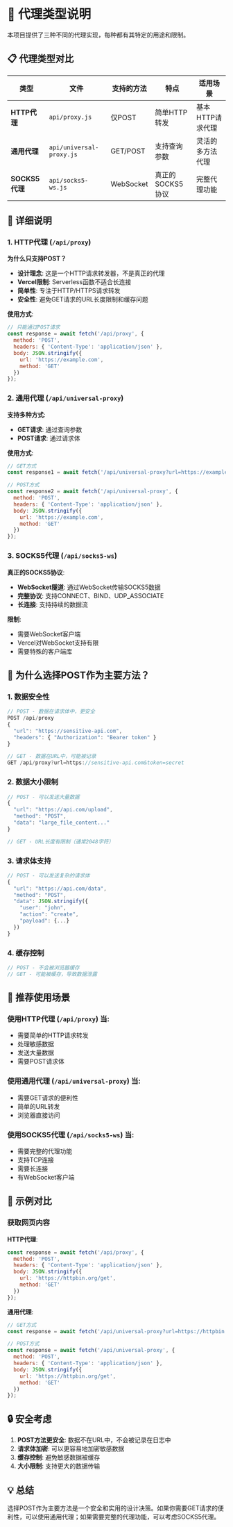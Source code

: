 # 🔗 代理类型说明

本项目提供了三种不同的代理实现，每种都有其特定的用途和限制。

## 📋 代理类型对比

| 类型 | 文件 | 支持的方法 | 特点 | 适用场景 |
|------|------|------------|------|----------|
| **HTTP代理** | `api/proxy.js` | 仅POST | 简单HTTP转发 | 基本HTTP请求代理 |
| **通用代理** | `api/universal-proxy.js` | GET/POST | 支持查询参数 | 灵活的多方法代理 |
| **SOCKS5代理** | `api/socks5-ws.js` | WebSocket | 真正的SOCKS5协议 | 完整代理功能 |

## 🔧 详细说明

### 1. HTTP代理 (`/api/proxy`)

**为什么只支持POST？**

- **设计理念**: 这是一个HTTP请求转发器，不是真正的代理
- **Vercel限制**: Serverless函数不适合长连接
- **简单性**: 专注于HTTP/HTTPS请求转发
- **安全性**: 避免GET请求的URL长度限制和缓存问题

**使用方式**:
```javascript
// 只能通过POST请求
const response = await fetch('/api/proxy', {
  method: 'POST',
  headers: { 'Content-Type': 'application/json' },
  body: JSON.stringify({
    url: 'https://example.com',
    method: 'GET'
  })
});
```

### 2. 通用代理 (`/api/universal-proxy`)

**支持多种方式**:

- **GET请求**: 通过查询参数
- **POST请求**: 通过请求体

**使用方式**:
```javascript
// GET方式
const response1 = await fetch('/api/universal-proxy?url=https://example.com&method=GET');

// POST方式
const response2 = await fetch('/api/universal-proxy', {
  method: 'POST',
  headers: { 'Content-Type': 'application/json' },
  body: JSON.stringify({
    url: 'https://example.com',
    method: 'GET'
  })
});
```

### 3. SOCKS5代理 (`/api/socks5-ws`)

**真正的SOCKS5协议**:

- **WebSocket隧道**: 通过WebSocket传输SOCKS5数据
- **完整协议**: 支持CONNECT、BIND、UDP_ASSOCIATE
- **长连接**: 支持持续的数据流

**限制**:
- 需要WebSocket客户端
- Vercel对WebSocket支持有限
- 需要特殊的客户端库

## 🤔 为什么选择POST作为主要方法？

### 1. **数据安全性**
```javascript
// POST - 数据在请求体中，更安全
POST /api/proxy
{
  "url": "https://sensitive-api.com",
  "headers": { "Authorization": "Bearer token" }
}

// GET - 数据在URL中，可能被记录
GET /api/proxy?url=https://sensitive-api.com&token=secret
```

### 2. **数据大小限制**
```javascript
// POST - 可以发送大量数据
{
  "url": "https://api.com/upload",
  "method": "POST",
  "data": "large_file_content..."
}

// GET - URL长度有限制（通常2048字符）
```

### 3. **请求体支持**
```javascript
// POST - 可以发送复杂的请求体
{
  "url": "https://api.com/data",
  "method": "POST",
  "data": JSON.stringify({
    "user": "john",
    "action": "create",
    "payload": {...}
  })
}
```

### 4. **缓存控制**
```javascript
// POST - 不会被浏览器缓存
// GET - 可能被缓存，导致数据泄露
```

## 🚀 推荐使用场景

### 使用HTTP代理 (`/api/proxy`) 当:
- 需要简单的HTTP请求转发
- 处理敏感数据
- 发送大量数据
- 需要POST请求体

### 使用通用代理 (`/api/universal-proxy`) 当:
- 需要GET请求的便利性
- 简单的URL转发
- 浏览器直接访问

### 使用SOCKS5代理 (`/api/socks5-ws`) 当:
- 需要完整的代理功能
- 支持TCP连接
- 需要长连接
- 有WebSocket客户端

## 📝 示例对比

### 获取网页内容

**HTTP代理**:
```javascript
const response = await fetch('/api/proxy', {
  method: 'POST',
  headers: { 'Content-Type': 'application/json' },
  body: JSON.stringify({
    url: 'https://httpbin.org/get',
    method: 'GET'
  })
});
```

**通用代理**:
```javascript
// GET方式
const response = await fetch('/api/universal-proxy?url=https://httpbin.org/get');

// POST方式
const response = await fetch('/api/universal-proxy', {
  method: 'POST',
  headers: { 'Content-Type': 'application/json' },
  body: JSON.stringify({
    url: 'https://httpbin.org/get',
    method: 'GET'
  })
});
```

## 🔒 安全考虑

1. **POST方法更安全**: 数据不在URL中，不会被记录在日志中
2. **请求体加密**: 可以更容易地加密敏感数据
3. **缓存控制**: 避免敏感数据被缓存
4. **大小限制**: 支持更大的数据传输

## 💡 总结

选择POST作为主要方法是一个安全和实用的设计决策。如果你需要GET请求的便利性，可以使用通用代理；如果需要完整的代理功能，可以考虑SOCKS5代理。

